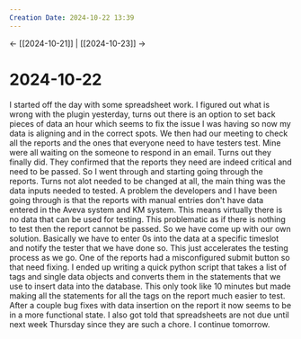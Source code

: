 ```yaml
---
Creation Date: 2024-10-22 13:39
---
```


<- [[2024-10-21]] | [[2024-10-23]]  ->

# 2024-10-22
I started off the day with some spreadsheet work. I figured out what is wrong
with the plugin yesterday, turns out there is an option to set back pieces of
data an hour which seems to fix the issue I was having so now my data is
aligning and in the correct spots. We then had our meeting to check all the
reports and the ones that everyone need to have testers test. Mine were all
waiting on the someone to respond in an email. Turns out they finally did. They
confirmed that the reports they need are indeed critical and need to be passed.
So I went through and starting going through the reports. Turns not alot needed
to be changed at all, the main thing was the data inputs needed to tested. A
problem the developers and I have been going through is that the reports with
manual entries don't have data entered in the Aveva system and KM system. This
means virtually there is no data that can be used for testing. This problematic
as if there is nothing to test then the report cannot be passed. So we have come
up with our own solution. Basically we have to enter 0s into the data at a
specific timeslot and notify the tester that we have done so. This just
accelerates the testing process as we go. One of the reports had a misconfigured
submit button so that need fixing. I ended up writing a quick python script that
takes a list of tags and single data objects and converts them in the statements
that we use to insert data into the database. This only took like 10 minutes but
made making all the statements for all the tags on the report much easier to
test. After a couple bug fixes with data insertion on the report it now seems to
be in a more functional state. I also got told that spreadsheets are not due
until next week Thursday since they are such a chore. I continue tomorrow.